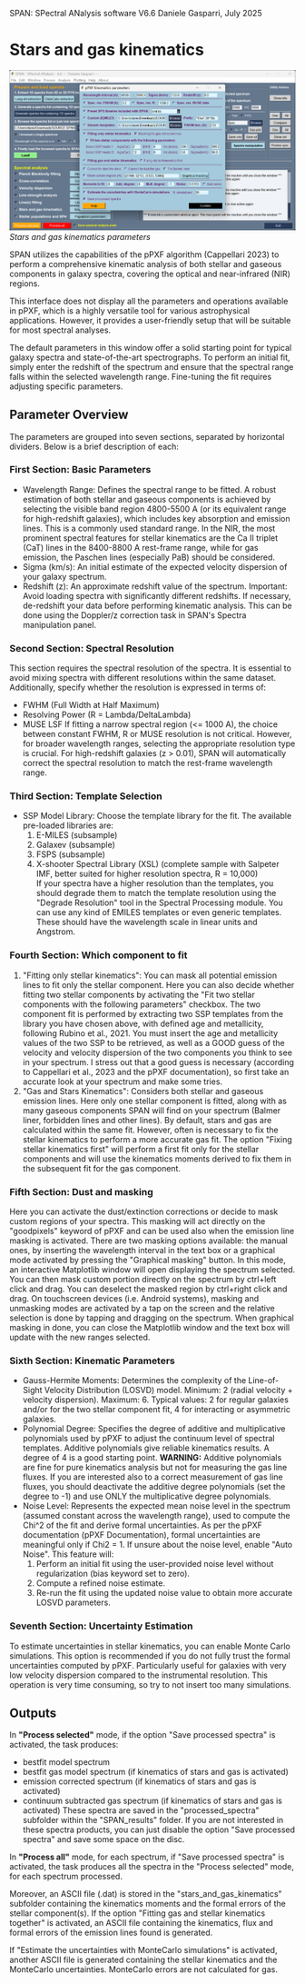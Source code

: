 SPAN: SPectral ANalysis software V6.6
Daniele Gasparri, July 2025

# Stars and gas kinematics #

![Kinematics](img/kinematics.png)
*Stars and gas kinematics parameters*


SPAN utilizes the capabilities of the pPXF algorithm (Cappellari 2023) to perform a comprehensive kinematic analysis of both stellar and gaseous components in galaxy spectra, covering the optical and near-infrared (NIR) regions.

This interface does not display all the parameters and operations available in pPXF, which is a highly versatile tool for various astrophysical applications. However, it provides a user-friendly setup that will be suitable for most spectral analyses.

The default parameters in this window offer a solid starting point for typical galaxy spectra and state-of-the-art spectrographs. To perform an initial fit, simply enter the redshift of the spectrum and ensure that the spectral range falls within the selected wavelength range.
Fine-tuning the fit requires adjusting specific parameters. 


## Parameter Overview ##
The parameters are grouped into seven sections, separated by horizontal dividers. Below is a brief description of each:

### First Section: Basic Parameters
- Wavelength Range: Defines the spectral range to be fitted. A robust estimation of both stellar and gaseous components is achieved by selecting the visible band region 4800-5500 A (or its equivalent range for high-redshift galaxies), which includes key absorption and emission lines. This is a commonly used standard range. In the NIR, the most prominent spectral features for stellar kinematics are the Ca II triplet (CaT) lines in the 8400-8800 A rest-frame range, while for gas emission, the Paschen lines (especially PaB) should be considered.
- Sigma (km/s): An initial estimate of the expected velocity dispersion of your galaxy spectrum.
- Redshift (z): An approximate redshift value of the spectrum. Important: Avoid loading spectra with significantly different redshifts. If necessary, de-redshift your data before performing kinematic analysis. This can be done using the Doppler/z correction task in SPAN's Spectra manipulation panel.


### Second Section: Spectral Resolution 
This section requires the spectral resolution of the spectra. It is essential to avoid mixing spectra with different resolutions within the same dataset.
Additionally, specify whether the resolution is expressed in terms of:

- FWHM (Full Width at Half Maximum)
- Resolving Power (R = Lambda/DeltaLambda)
- MUSE LSF
If fitting a narrow spectral region (<= 1000 A), the choice between constant FWHM, R or MUSE resolution is not critical. However, for broader wavelength ranges, selecting the appropriate resolution type is crucial. For high-redshift galaxies (z > 0.01), SPAN will automatically correct the spectral resolution to match the rest-frame wavelength range.


### Third Section: Template Selection
- SSP Model Library: Choose the template library for the fit. The available pre-loaded libraries are:
	1. E-MILES (subsample)
	2. Galaxev (subsample) 
	3. FSPS (subsample)
	4. X-shooter Spectral Library (XSL) (complete sample with Salpeter IMF, better suited for higher resolution spectra, R = 10,000)  
If your spectra have a higher resolution than the templates, you should degrade them to match the template resolution using the "Degrade Resolution" tool in the Spectral Processing module.
You can use any kind of EMILES templates or even generic templates. These should have the wavelength scale in linear units and Angstrom. 


### Fourth Section: Which component to fit
1. "Fitting only stellar kinematics": You can mask all potential emission lines to fit only the stellar component. Here you can also decide whether fitting two stellar components by activating the "Fit two stellar components with the following parameters" checkbox. The two component fit is performed by extracting two SSP templates from the library you have chosen above, with defined age and metallicity, following Rubino et al., 2021. You must insert the age and metallicity values of the two SSP to be retrieved, as well as a GOOD guess of the velocity and velocity dispersion of the two components you think to see in your spectrum. I stress out that a good guess is necessary (according to Cappellari et al., 2023 and the pPXF documentation), so first take an accurate look at your spectrum and make some tries.
2. "Gas and Stars Kinematics": Considers both stellar and gaseous emission lines. Here only one stellar component is fitted, along with as many gaseous components SPAN will find on your spectrum (Balmer liner, forbidden lines and other lines). By default, stars and gas are calculated within the same fit. However, often is necessary to fix the stellar kinematics to perform a more accurate gas fit. The option "Fixing stellar kinematics first" will perform a first fit only for the stellar components and will use the kinematics moments derived to fix them in the subsequent fit for the gas component.


### Fifth Section: Dust and masking
Here you can activate the dust/extinction corrections or decide to mask custom regions of your spectra. This masking will act directly on the "goodpixels" keyword of pPXF and can be used also when the emission line masking is activated.
There are two masking options available: the manual ones, by inserting the wavelength interval in the text box or a graphical mode activated by pressing the "Graphical masking" button. In this mode, an interactive Matplotlib window will open displaying the spectrum selected. You can then mask custom portion directly on the spectrum by ctrl+left click and drag. You can deselect the masked region by ctrl+right click and drag. On touchscreen devices (i.e. Android systems), masking and unmasking modes are activated by a tap on the screen and the relative selection is done by tapping and dragging on the spectrum. When graphical masking in done, you can close the Matplotlib window and the text box will update with the new ranges selected.


### Sixth Section: Kinematic Parameters
- Gauss-Hermite Moments: Determines the complexity of the Line-of-Sight Velocity Distribution (LOSVD) model.
  Minimum: 2 (radial velocity + velocity dispersion).
  Maximum: 6.
  Typical values: 2 for regular galaxies and/or for the two stellar component fit, 4 for interacting or asymmetric galaxies.
- Polynomial Degree: Specifies the degree of additive and multiplicative polynomials used by pPXF to adjust the continuum level of spectral templates. Additive polynomials give reliable kinematics results. A degree of 4 is a good starting point. **WARNING:** Additive polynomials are fine for pure kinematics analysis but not for measuring the gas line fluxes. If you are interested also to a correct measurement of gas line fluxes, you should deactivate the additive degree polynomials (set the degree to -1) and use ONLY the multiplicative degree polynomials. 
- Noise Level: Represents the expected mean noise level in the spectrum (assumed constant across the wavelength range), used to compute the Chi^2 of the fit and derive formal uncertainties.
As per the pPXF documentation (pPXF Documentation), formal uncertainties are meaningful only if Chi2 = 1.
If unsure about the noise level, enable "Auto Noise". This feature will:
	1. Perform an initial fit using the user-provided noise level without regularization (bias keyword set to zero).
	2. Compute a refined noise estimate.
	3. Re-run the fit using the updated noise value to obtain more accurate LOSVD parameters.


### Seventh Section: Uncertainty Estimation
To estimate uncertainties in stellar kinematics, you can enable Monte Carlo simulations.
This option is recommended if you do not fully trust the formal uncertainties computed by pPXF.
Particularly useful for galaxies with very low velocity dispersion compared to the instrumental resolution. This operation is very time consuming, so try to not insert too many simulations. 


## Outputs ##
In **"Process selected"** mode, if the option "Save processed spectra" is activated, the task produces:

- bestfit model spectrum
- bestfit gas model spectrum (if kinematics of stars and gas is activated)
- emission corrected spectrum (if kinematics of stars and gas is activated)
- continuum subtracted gas spectrum (if kinematics of stars and gas is activated)
These spectra are saved in the "processed_spectra" subfolder within the "SPAN_results" folder.
If you are not interested in these spectra products, you can just disable the option "Save processed spectra" and save some space on the disc.

In **"Process all"** mode, for each spectrum, if "Save processed spectra" is activated, the task produces all the spectra in the "Process selected" mode, for each spectrum processed.

Moreover, an ASCII file (.dat) is stored in the "stars_and_gas_kinematics" subfolder containing the kinematics moments and the formal errors of the stellar component(s). If the option "Fitting gas and stellar kinematics together" is activated, an ASCII file containing the kinematics, flux and formal errors of the emission lines found is generated.

If "Estimate the uncertainties with MonteCarlo simulations" is activated, another ASCII file is generated containing the stellar kinematics and the MonteCarlo uncertainties. MonteCarlo errors are not calculated for gas.
